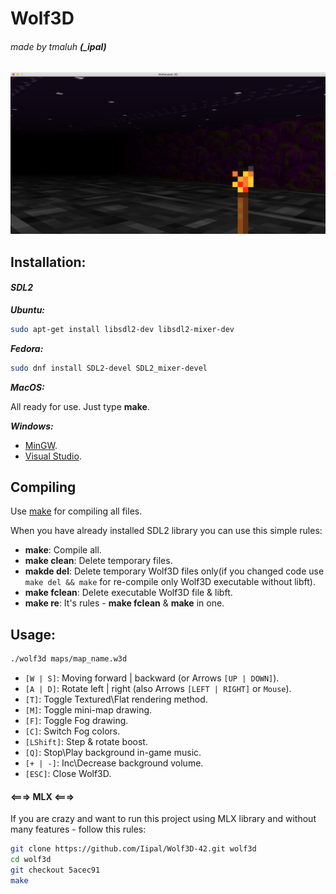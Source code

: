 # Wolf3D
###### made by tmaluh __(\_ipal)__

[![Video preview](https://raw.githubusercontent.com/Iipal/Wolf3D-42/master/screenshot.png)](https://youtu.be/s2rnZQIKDzw)
## Installation:

#### *SDL2*

__*Ubuntu:*__

```bash
sudo apt-get install libsdl2-dev libsdl2-mixer-dev
```

__*Fedora:*__

```bash
sudo dnf install SDL2-devel SDL2_mixer-devel
```

__*MacOS:*__

All ready for use. Just type **make**.

__*Windows:*__

- [MinGW](http://lazyfoo.net/tutorials/SDL/01_hello_SDL/windows/mingw/index.php).
- [Visual Studio](http://lazyfoo.net/tutorials/SDL/01_hello_SDL/windows/msvsnet2010u/index.php).

## Compiling

Use [make](https://en.wikipedia.org/wiki/Makefile) for compiling all files.

When you have already installed SDL2 library you can use this simple rules:
- **make**: Compile all.
- **make clean**: Delete temporary files.
- **makde del**: Delete temporary Wolf3D files only(if you changed code use `make del && make` for re-compile only Wolf3D executable without libft).
- **make fclean**: Delete executable Wolf3D file & libft.
- **make re**: It's rules - **make fclean** & **make** in one.

## Usage:

```bash
./wolf3d maps/map_name.w3d
```

- `[W | S]`: Moving forward | backward (or Arrows `[UP | DOWN]`).
- `[A | D]`: Rotate left | right (also Arrows `[LEFT | RIGHT]` or `Mouse`).
- `[T]`: Toggle Textured\\Flat rendering method.
- `[M]`: Toggle mini-map drawing.
- `[F]`: Toggle Fog drawing.
- `[C]`: Switch Fog colors.
- `[LShift]`: Step & rotate boost.
- `[Q]`: Stop\Play background in-game music.
- `[+ | -]`: Inc\Decrease background volume.
- `[ESC]`: Close Wolf3D.

#### <===> MLX <===>

If you are crazy and want to run this project using MLX library and without many features - follow this rules:

```bash
git clone https://github.com/Iipal/Wolf3D-42.git wolf3d
cd wolf3d
git checkout 5acec91
make
```
